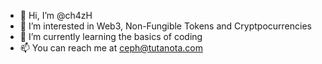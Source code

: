 - 👋 Hi, I’m @ch4zH
- 👀 I’m interested in Web3, Non-Fungible Tokens and Cryptpocurrencies
- 🌱 I’m currently learning the basics of coding
- 📫 You can reach me at ceph@tutanota.com
